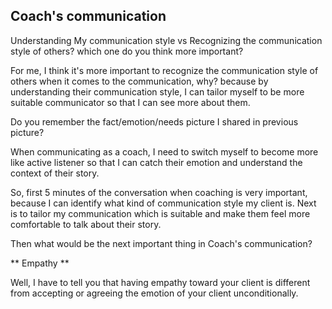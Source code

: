 ## Coach's communication

Understanding My communication style vs Recognizing the communication style of others? which one do you think more important?

For me, I think it's more important to recognize the communication style of others when it comes to the communication, why? because by understanding their communication style, I can tailor myself to be more suitable communicator so that I can see more about them. 

Do you remember the fact/emotion/needs picture I shared in previous picture?

When communicating as a coach, I need to switch myself to become more like active listener so that I can catch their emotion and understand the context of their story.

So, first 5 minutes of the conversation when coaching is very important, because I can identify what kind of communication style my client is. Next is to tailor my communication which is suitable and make them feel more comfortable to talk about their story.

Then what would be the next important thing in Coach's communication?

** Empathy **

Well, I have to tell you that having empathy toward your client is different from accepting or agreeing the emotion of your client unconditionally.

